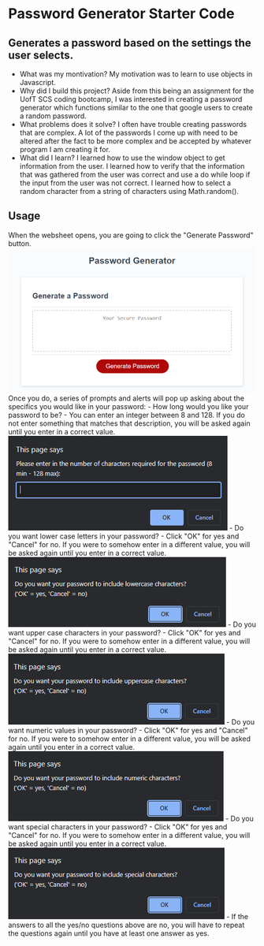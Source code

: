 # Password Generator Starter Code

## Generates a password based on the settings the user selects.

- What was my montivation?
    My motivation was to learn to use objects in Javascript.
- Why did I build this project?
    Aside from this being an assignment for the UofT SCS coding bootcamp, I was interested in creating a password generator which functions similar to the one that google users to create a random password.
- What problems does it solve?
    I often have trouble creating passwords that are complex. A lot of the passwords I come up with need to be altered after the fact to be more complex and be accepted by whatever program I am creating it for.
- What did I learn?
    I learned how to use the window object to get information from the user. I learned how to verify that the information that was gathered from the user was correct and use a do while loop if the input from the user was not correct. I learned how to select a random character from a string of characters using Math.random().

## Usage
When the websheet opens, you are going to click the "Generate Password" button.
![Generate Password Button](./Develop/assets/images/Starting_Page.png?raw=true "Generate Password Button")
Once you do, a series of prompts and alerts will pop up asking about the specifics you would like in your password:
    - How long would you like your password to be?
        - You can enter an integer between 8 and 128. If you do not enter something that matches that description, you will be asked again until you enter in a correct value.
        ![Password Length Prompt](./Develop/assets/images/PW_Length.png?raw=true "Password Length Promt")
    - Do you want lower case letters in your password?
        - Click "OK" for yes and "Cancel" for no. If you were to somehow enter in a different value, you will be asked again until you enter in a correct value.
        ![Lower Case Text Alert](./Develop/assets/images/LCase_Question.png?raw=true "Lower Case Text Alert")
    - Do you want upper case characters in your password?
        - Click "OK" for yes and "Cancel" for no. If you were to somehow enter in a different value, you will be asked again until you enter in a correct value.
        ![Upper Case Text Alert](./Develop/assets/images/UCase_Question.png?raw=true "Upper Case Text Alert")
    - Do you want numeric values in your password?
        - Click "OK" for yes and "Cancel" for no. If you were to somehow enter in a different value, you will be asked again until you enter in a correct value.
        ![Numeric Case Text Alert](./Develop/assets/images/Numeric_Question.png?raw=true "Numeric Case Text Alert")
    - Do you want special characters in your password?
        - Click "OK" for yes and "Cancel" for no. If you were to somehow enter in a different value, you will be asked again until you enter in a correct value.
        ![Special Case Text Alert](./Develop/assets/images/Special_Question.png?raw=true "Special Case Text Alert")
    - If the answers to all the yes/no questions above are no, you will have to repeat the questions again until you have at least one answer as yes.
